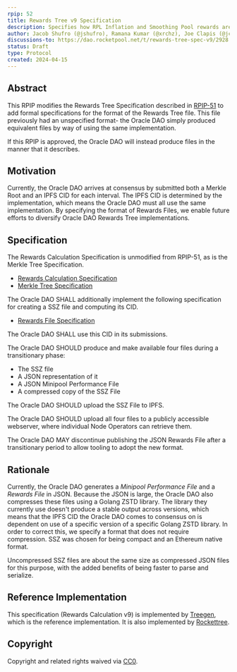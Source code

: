 ```yaml
---
rpip: 52
title: Rewards Tree v9 Specification
description: Specifies how RPL Inflation and Smoothing Pool rewards are allocated to node operators
author: Jacob Shufro (@jshufro), Ramana Kumar (@xrchz), Joe Clapis (@jcrtp)
discussions-to: https://dao.rocketpool.net/t/rewards-tree-spec-v9/2928
status: Draft
type: Protocol
created: 2024-04-15
---
```


## Abstract
This RPIP modifies the Rewards Tree Specification described in [RPIP-51](RPIP-51.md) to add formal specifications for the format of the Rewards Tree file.
This file previously had an unspecified format- the Oracle DAO simply produced equivalent files by way of using the same implementation.

If this RPIP is approved, the Oracle DAO will instead produce files in the manner that it describes.

## Motivation
Currently, the Oracle DAO arrives at consensus by submitted both a Merkle Root and an IPFS CID for each interval.
The IPFS CID is determined by the implementation, which means the Oracle DAO must all use the same implementation.
By specifying the format of Rewards Files, we enable future efforts to diversify Oracle DAO Rewards Tree implementations.


## Specification

The Rewards Calculation Specification is unmodified from RPIP-51, as is the Merkle Tree Specification.

* [Rewards Calculation Specification](../assets/rpip-51/rewards-calculation-spec.md)
* [Merkle Tree Specification](../assets/rpip-51/merkle-tree-spec.md)

The Oracle DAO SHALL additionally implement the following specification for creating a SSZ file and computing its CID.

* [Rewards File Specification](../assets/rpip-52/rewards-file-spec.md)

The Oracle DAO SHALL use this CID in its submissions.

The Oracle DAO SHOULD produce and make available four files during a transitionary phase:
* The SSZ file
* A JSON representation of it
* A JSON Minipool Performance File
* A compressed copy of the SSZ File

The Oracle DAO SHOULD upload the SSZ File to IPFS.

The Oracle DAO SHOULD upload all four files to a publicly accessible webserver, where individual Node Operators can retrieve them.

The Oracle DAO MAY discontinue publishing the JSON Rewards File after a transitionary period to allow tooling to adopt the new format.

## Rationale
Currently, the Oracle DAO generates a _Minipool Performance File_ and a _Rewards File_ in JSON.
Because the JSON is large, the Oracle DAO also compresses these files using a Golang ZSTD library.
The library they currently use doesn't produce a stable output across versions, which means that the IPFS CID the Oracle DAO comes to consensus on is dependent on use of a specific version of a specific Golang ZSTD library.
In order to correct this, we specify a format that does not require compression.
SSZ was chosen for being compact and an Ethereum native format.

Uncompressed SSZ files are about the same size as compressed JSON files for this purpose, with the added benefits of being faster to parse and serialize.

## Reference Implementation
This specification (Rewards Calculation v9) is implemented by [Treegen](), which is the reference implementation.
It is also implemented by [Rockettree]().

## Copyright
Copyright and related rights waived via [CC0](https://creativecommons.org/publicdomain/zero/1.0/).
